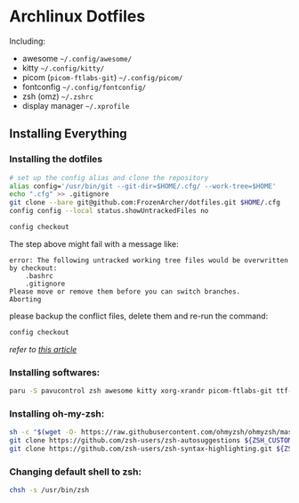 # Archlinux Dotfiles

Including:

* awesome `~/.config/awesome/`
* kitty `~/.config/kitty/`
* picom (`picom-ftlabs-git`) `~/.config/picom/`
* fontconfig `~/.config/fontconfig/`
* zsh (omz) `~/.zshrc`
* display manager `~/.xprofile`

## Installing Everything

### Installing the dotfiles


``` bash
# set up the config alias and clone the repository
alias config='/usr/bin/git --git-dir=$HOME/.cfg/ --work-tree=$HOME'
echo ".cfg" >> .gitignore
git clone --bare git@github.com:FrozenArcher/dotfiles.git $HOME/.cfg
config config --local status.showUntrackedFiles no

config checkout
```

The step above might fail with a message like:
```
error: The following untracked working tree files would be overwritten by checkout:
    .bashrc
    .gitignore
Please move or remove them before you can switch branches.
Aborting
```

please backup the conflict files, delete them and re-run the command:
```bash
config checkout
```

*refer to [this article](https://www.atlassian.com/git/tutorials/dotfiles)*

### Installing softwares:

```bash
paru -S pavucontrol zsh awesome kitty xorg-xrandr picom-ftlabs-git ttf-jetbrains-mono-nerd ttf-lxgw-wenkai ttf-twemoji network-manager-applet udiskie blueman mate-power-manager xfce4-screensaver caffeine-ng pasystray fcitx5-im fcitx5-chinese-addons fcitx5-lua wget
```

### Installing oh-my-zsh:
```bash
sh -c "$(wget -O- https://raw.githubusercontent.com/ohmyzsh/ohmyzsh/master/tools/install.sh)"
git clone https://github.com/zsh-users/zsh-autosuggestions ${ZSH_CUSTOM:-~/.oh-my-zsh/custom}/plugins/zsh-autosuggestions
git clone https://github.com/zsh-users/zsh-syntax-highlighting.git ${ZSH_CUSTOM:-~/.oh-my-zsh/custom}/plugins/zsh-syntax-highlighting
```

### Changing default shell to zsh:
```bash
chsh -s /usr/bin/zsh
```
